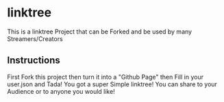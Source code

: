 # linktree
This is a linktree Project that can be Forked and be used by many Streamers/Creators

## Instructions
First Fork this project then turn it into a "Github Page" then Fill in your user.json and Tada! You got a super Simple linktree! You can share to your Audience or to anyone you would like!
